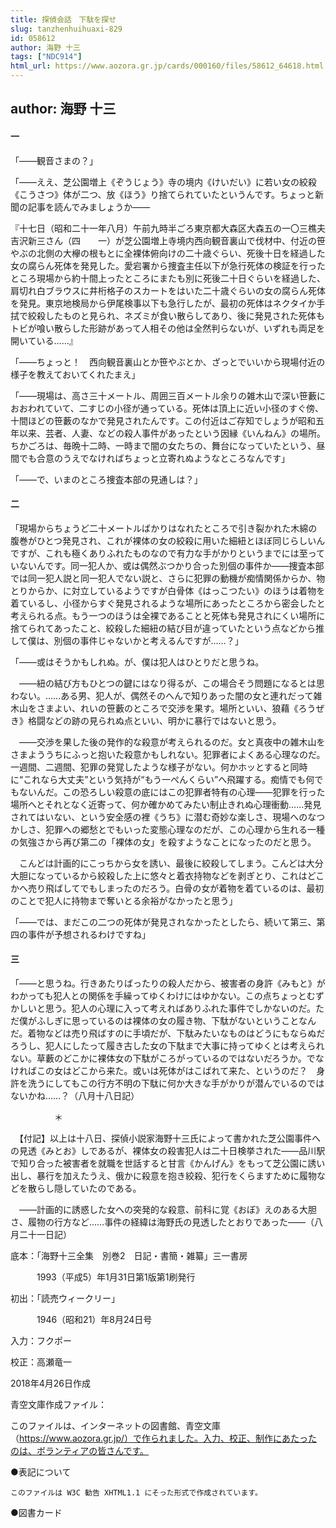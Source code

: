 ```yaml
---
title: 探偵会話　下駄を探せ
slug: tanzhenhuihuaxi-829
id: 058612
author: 海野 十三
tags: ["NDC914"]
html_url: https://www.aozora.gr.jp/cards/000160/files/58612_64618.html
---
```


## author: 海野 十三

#### 一




「――観音さまの？」

「――ええ、芝公園増上《ぞうじょう》寺の境内《けいだい》に若い女の絞殺《こうさつ》体が二つ、放《ほう》り捨てられていたというんです。ちょっと新聞の記事を読んでみましょうか――

『十七日（昭和二十一年八月）午前九時半ごろ東京都大森区大森五の一〇三樵夫吉沢新三さん（四　　一）が芝公園増上寺境内西向観音裏山で伐材中、付近の笹やぶの北側の大欅の根もとに全裸体俯向けの二十歳ぐらい、死後十日を経過した女の腐らん死体を発見した。愛宕署から捜査主任以下が急行死体の検証を行ったところ現場から約十間上ったところにまたも別に死後二十日ぐらいを経過した、肩切れ白ブラウスに井桁格子のスカートをはいた二十歳ぐらいの女の腐らん死体を発見。東京地検局から伊尾検事以下も急行したが、最初の死体はネクタイか手拭で絞殺したものと見られ、ネズミが食い散らしてあり、後に発見された死体もトビが喰い散らした形跡があって人相その他は全然判らないが、いずれも両足を開いている……』

「――ちょっと！　西向観音裏山とか笹やぶとか、ざっとでいいから現場付近の様子を教えておいてくれたまえ」

「――現場は、高さ三十メートル、周囲三百メートル余りの雑木山で深い笹藪におおわれていて、二すじの小径が通っている。死体は頂上に近い小径のすぐ傍、十間ほどの笹藪のなかで発見されたんです。この付近はご存知でしょうが昭和五年以来、芸者、人妻、などの殺人事件があったという因縁《いんねん》の場所。ちかごろは、毎晩十二時、一時まで闇の女たちの、舞台になっていたという、昼間でも合意のうえでなければちょっと立寄れぬようなところなんです」

「――で、いまのところ捜査本部の見通しは？」



#### 二




「現場からちょうど二十メートルばかりはなれたところで引き裂かれた木綿の腹巻がひとつ発見され、これが裸体の女の絞殺に用いた細紐とほぼ同じらしいんですが、これも極くありふれたものなので有力な手がかりというまでには至っていないんです。同一犯人か、或は偶然ぶつかり合った別個の事件か――捜査本部では同一犯人説と同一犯人でない説と、さらに犯罪の動機が痴情関係からか、物とりからか、に対立しているようですが白骨体《はっこつたい》のほうは着物を着ているし、小径からすぐ発見されるような場所にあったところから密会したと考えられる点。もう一つのほうは全裸であることと死体も発見されにくい場所に捨てられてあったこと、絞殺した細紐の結び目が違っていたという点などから推して僕は、別個の事件じゃないかと考えるんですが……？」

「――或はそうかもしれぬ。が、僕は犯人はひとりだと思うね。

　――紐の結び方もひとつの鍵にはなり得るが、この場合そう問題になるとは思わない。……ある男、犯人が、偶然そのへんで知りあった闇の女と連れだって雑木山をさまよい、れいの笹藪のところで交渉を果す。場所といい、狼藉《ろうぜき》格闘などの跡の見られぬ点といい、明かに暴行ではないと思う。

　――交渉を果した後の発作的な殺意が考えられるのだ。女と真夜中の雑木山をさまよううちにふっと抱いた殺意かもしれない。犯罪者によくある心理なのだ。一週間、二週間、犯罪の発覚したような様子がない。何かホッとすると同時に“これなら大丈夫”という気持が“もう一ぺんくらい”へ飛躍する。痴情でも何でもないんだ。この恐ろしい殺意の底にはこの犯罪者特有の心理――犯罪を行った場所へとそれとなく近寄って、何か確かめてみたい制止きれぬ心理衝動……発見されてはいない、という安全感の裡《うち》に潜む奇妙な楽しさ、現場へのなつかしさ、犯罪への郷愁とでもいった変態心理なのだが、この心理から生れる一種の気強さから再び第二の「裸体の女」を殺すようなことになったのだと思う。

　こんどは計画的にこっちから女を誘い、最後に絞殺してしまう。こんどは大分大胆になっているから絞殺した上に悠々と着衣持物などを剥ぎとり、これはどこかへ売り飛ばしてでもしまったのだろう。白骨の女が着物を着ているのは、最初のことで犯人に持物まで奪いとる余裕がなかったと思う」

「――では、まだこの二つの死体が発見されなかったとしたら、続いて第三、第四の事件が予想されるわけですね」



#### 三




「――と思うね。行きあたりばったりの殺人だから、被害者の身許《みもと》がわかっても犯人との関係を手繰ってゆくわけにはゆかない。この点ちょっとむずかしいと思う。犯人の心理に入って考えればありふれた事件でしかないのだ。ただ僕がふしぎに思っているのは裸体の女の履き物、下駄がないということなんだ。着物などは売り飛ばすのに手頃だが、下駄みたいなものはどうにもならぬだろうし、犯人にしたって履き古した女の下駄まで大事に持ってゆくとは考えられない。草藪のどこかに裸体女の下駄がころがっているのではないだろうか。でなければこの女はどこから来た。或いは死体がはこばれて来た、というのだ？　身許を洗うにしてもこの行方不明の下駄に何か大きな手がかりが潜んでいるのではないかね……？（八月十八日記）

　　　　　＊

　【付記】以上は十八日、探偵小説家海野十三氏によって書かれた芝公園事件への見透《みとお》しであるが、裸体女の殺害犯人は二十日検挙された――品川駅で知り合った被害者を就職を世話すると甘言《かんげん》をもって芝公園に誘い出し、暴行を加えたうえ、俄かに殺意を抱き絞殺、犯行をくらますために履物などを散らし隠していたのである。

　――計画的に誘惑した女への突発的な殺意、前科に覚《おぼ》えのある大胆さ、履物の行方など……事件の経緯は海野氏の見透したとおりであった――（八月二十一日記）













底本：「海野十三全集　別巻2　日記・書簡・雑纂」三一書房

　　　1993（平成5）年1月31日第1版第1刷発行

初出：「読売ウィークリー」

　　　1946（昭和21）年8月24日号

入力：フクポー

校正：高瀬竜一

2018年4月26日作成

青空文庫作成ファイル：

このファイルは、インターネットの図書館、青空文庫（https://www.aozora.gr.jp/）で作られました。入力、校正、制作にあたったのは、ボランティアの皆さんです。











●表記について


	このファイルは W3C 勧告 XHTML1.1 にそった形式で作成されています。







●図書カード